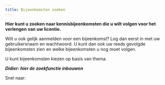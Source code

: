 ```yaml
---
title: Bijeenkomsten zoeken
---
```

**Hier kunt u zoeken naar kennisbijeenkomsten die u wilt volgen voor het verlengen van uw licentie.**

Wilt u ook gelijk aanmelden voor een bijeenkomst? Log dan eerst in met uw gebruikersnaam en wachtwoord. U kunt dan ook uw reeds gevolgde bijeenkomsten zien en welke bijeenkomsten u nog moet volgen. 

U kunt bijeenkomsten kiezen op basis van thema.

_**Didier: hier de zoekfunctie inbouwen**_

Snel naar:

<link-container>
<link-button link='{"name": "Kennisaanbieder worden","url": "/wat-wij-doen/kennisaanbieders/kennisaanbieder-worden"}'></link-button>
</link-container>

